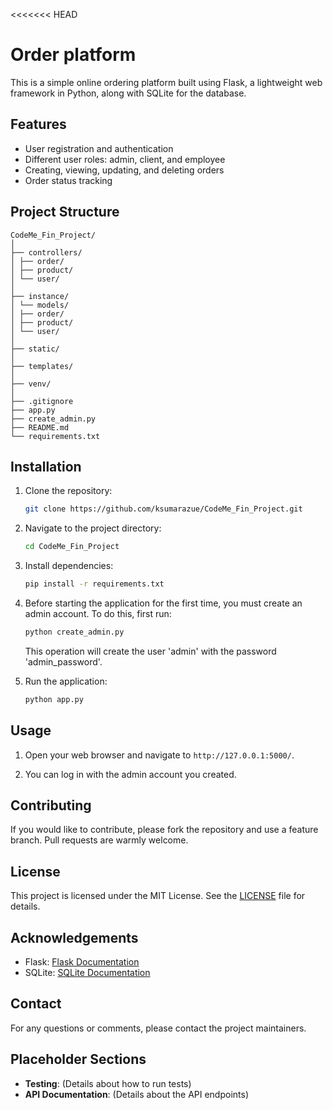 <<<<<<< HEAD
# Order platform

This is a simple online ordering platform built using Flask, a lightweight web framework in Python, along with SQLite for the database.

## Features

- User registration and authentication
- Different user roles: admin, client, and employee
- Creating, viewing, updating, and deleting orders
- Order status tracking

## Project Structure
```
CodeMe_Fin_Project/
│
├── controllers/
│ ├── order/
│ ├── product/
│ └── user/
│
├── instance/
│ └── models/
│ ├── order/
│ ├── product/
│ └── user/
│
├── static/
│
├── templates/
│
├── venv/
│
├── .gitignore
├── app.py
├── create_admin.py
├── README.md
└── requirements.txt
```

## Installation

1. Clone the repository:
    ```sh
    git clone https://github.com/ksumarazue/CodeMe_Fin_Project.git
    ```

2. Navigate to the project directory:
    ```sh
    cd CodeMe_Fin_Project
    ```

3. Install dependencies:
    ```sh
    pip install -r requirements.txt
    ```

4. Before starting the application for the first time, you must create an admin account. To do this, first run:
    ```sh
    python create_admin.py
    ```
    This operation will create the user 'admin' with the password 'admin_password'.

5. Run the application:
    ```sh
    python app.py
    ```

## Usage

1. Open your web browser and navigate to `http://127.0.0.1:5000/`.

2. You can log in with the admin account you created.

## Contributing

If you would like to contribute, please fork the repository and use a feature branch. Pull requests are warmly welcome.

## License

This project is licensed under the MIT License. See the [LICENSE](LICENSE) file for details.

## Acknowledgements

- Flask: [Flask Documentation](https://flask.palletsprojects.com/)
- SQLite: [SQLite Documentation](https://www.sqlite.org/docs.html)

## Contact

For any questions or comments, please contact the project maintainers.

## Placeholder Sections

- **Testing**: (Details about how to run tests)
- **API Documentation**: (Details about the API endpoints)